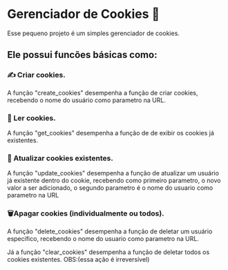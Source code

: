 # Gerenciador de Cookies 🍪

Esse pequeno projeto é um simples gerenciador de cookies.

## Ele possui funcões básicas como:

### ✍️ Criar cookies. 
A função "create_cookies" desempenha a função de criar cookies, recebendo o nome do usuário como parametro na URL.

### 📖 Ler cookies. 
A função "get_cookies" desempenha a função de de exibir os cookies já existentes.

### 🔄 Atualizar cookies existentes. 
A função "update_cookies" desempenha a função de atualizar um usuário já existente dentro do cookie, recebendo como primeiro parametro, o novo valor a ser adicionado, o segundo parametro é o nome do usuario como parametro na URL

### 🗑️Apagar cookies (individualmente ou todos). 
A função "delete_cookies" desempenha a função de deletar um usuário especifico, recebendo o nome do usuario como parametro na URL.

Já a função "clear_cookies" desempenha a função de deletar todos os cookies existentes. OBS:(essa ação é irreversível)